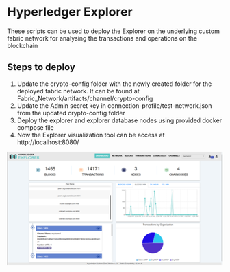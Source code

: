 # Hyperledger Explorer

These scripts can be used to deploy the Explorer on the underlying custom fabric network for analysing the transactions and operations on the blockchain  

## Steps to deploy

1. Update the crypto-config folder with the newly created folder for the deployed fabric network. It can be found at Fabric_Network/artifacts/channel/crypto-config  
2. Update the Admin secret key in connection-profile/test-network.json from the updated crypto-config folder  
3. Deploy the explorer and explorer database nodes using provided docker compose file  
4. Now the Explorer visualization tool can be access at http://localhost:8080/  

![alt text](./explorer.png "Explorer Tool")

